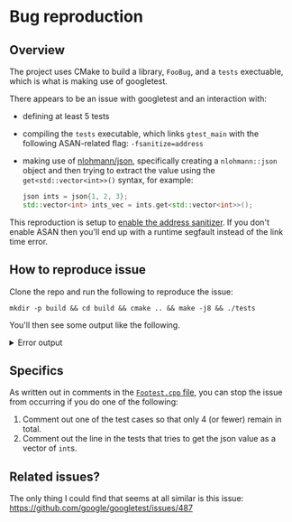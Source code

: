 # Bug reproduction

## Overview

The project uses CMake to build a library, `FooBug`, and a `tests` exectuable,
which is what is making use of googletest.

There appears to be an issue with googletest and an interaction with:

* defining at least 5 tests
* compiling the `tests` executable, which links `gtest_main` with the following
  ASAN-related flag: `-fsanitize=address`
* making use of [nlohmann/json](https://github.com/nlohmann/json), specifically
  creating a `nlohmann::json` object and then trying to extract the value using
  the `get<std::vector<int>>()` syntax, for example:

  ```cpp
  json ints = json{1, 2, 3};
  std::vector<int> ints_vec = ints.get<std::vector<int>>();
  ```

This reproduction is setup to [enable the address sanitizer](https://github.com/hamchapman/googletest-json-asan-issue/blob/eb11839d08a29878394c8587b7c0da56f36f8fe1/CMakeLists.txt#L41-L45). If you don't enable ASAN then you'll end up with a runtime segfault instead of the link time error.

## How to reproduce issue

Clone the repo and run the following to reproduce the issue:

```
mkdir -p build && cd build && cmake .. && make -j8 && ./tests
```

You'll then see some output like the following.

<details>
<summary>Error output</summary>
<pre><code>
-- Configuring done
-- Generating done
-- Build files have been written to: /Users/ham/Desktop/cpp/build/googletest-download
[ 11%] Performing update step for 'googletest'
[ 22%] No configure step for 'googletest'
[ 33%] No build step for 'googletest'
[ 44%] No install step for 'googletest'
[ 55%] No test step for 'googletest'
[ 66%] Completed 'googletest'
[100%] Built target googletest
-- Configuring done
-- Generating done
-- Build files have been written to: /Users/ham/Desktop/cpp/build
[ 50%] Built target FooBug
[ 50%] Built target gtest
[ 75%] Built target gtest_main
Scanning dependencies of target tests
[ 87%] Building CXX object CMakeFiles/tests.dir/test/FooTest.cpp.o
[100%] Linking CXX executable tests
=================================================================
==28828==ERROR: AddressSanitizer: heap-buffer-overflow on address 0x6020000002bc at pc 0x0001085d2ba3 bp 0x7ffee7893e40 sp 0x7ffee7893608
READ of size 16 at 0x6020000002bc thread T0
    #0 0x1085d2ba2 in __asan_memcpy (libclang_rt.asan_osx_dynamic.dylib:x86_64h+0x43ba2)
    #1 0x10838efdf in std::__1::enable_if<((std::__1::integral_constant<bool, true>::value) || (!(__has_construct<std::__1::allocator<int>, bool*, bool>::value))) && (is_trivially_move_constructible<bool>::value), void>::type std::__1::allocator_traits<std::__1::allocator<int> >::__construct_backward<int>(std::__1::allocator<int>&, bool*, bool*, bool*&) memory:1699
    #2 0x10838e570 in std::__1::vector<int, std::__1::allocator<int> >::__swap_out_circular_buffer(std::__1::__split_buffer<int, std::__1::allocator<int>&>&) vector:937
    #3 0x1083e3acb in void std::__1::vector<int, std::__1::allocator<int> >::__push_back_slow_path<int>(int&&) vector:1621
    #4 0x1083aacd9 in std::__1::vector<int, std::__1::allocator<int> >::push_back(int&&) vector:1658
    #5 0x1083aab5e in testing::TestSuite::AddTestInfo(testing::TestInfo*) gtest.cc:2994
    #6 0x1083a95d3 in testing::internal::UnitTestImpl::AddTestInfo(void (*)(), void (*)(), testing::TestInfo*) gtest-internal-inl.h:700
    #7 0x1083a93c3 in testing::internal::MakeAndRegisterTestInfo(char const*, char const*, char const*, char const*, testing::internal::CodeLocation, void const*, void (*)(), void (*)(), testing::internal::TestFactoryBase*) gtest.cc:2769
    #8 0x10839985f in __cxx_global_var_init.9 FooTest.cpp:18
    #9 0x108399a58 in _GLOBAL__sub_I_FooTest.cpp FooTest.cpp
    #10 0x1139491e2 in ImageLoaderMachO::doModInitFunctions(ImageLoader::LinkContext const&) (dyld:x86_64+0x1b1e2)
    #11 0x1139495ed in ImageLoaderMachO::doInitialization(ImageLoader::LinkContext const&) (dyld:x86_64+0x1b5ed)
    #12 0x11394400a in ImageLoader::recursiveInitialization(ImageLoader::LinkContext const&, unsigned int, char const*, ImageLoader::InitializerTimingList&, ImageLoader::UninitedUpwards&) (dyld:x86_64+0x1600a)
    #13 0x113942013 in ImageLoader::processInitializers(ImageLoader::LinkContext const&, unsigned int, ImageLoader::InitializerTimingList&, ImageLoader::UninitedUpwards&) (dyld:x86_64+0x14013)
    #14 0x1139420b3 in ImageLoader::runInitializers(ImageLoader::LinkContext const&, ImageLoader::InitializerTimingList&) (dyld:x86_64+0x140b3)
    #15 0x1139305e5 in dyld::initializeMainExecutable() (dyld:x86_64+0x25e5)
    #16 0x113935af7 in dyld::_main(macho_header const*, unsigned long, int, char const**, char const**, char const**, unsigned long*) (dyld:x86_64+0x7af7)
    #17 0x11392f226 in dyldbootstrap::start(dyld3::MachOLoaded const*, int, char const**, dyld3::MachOLoaded const*, unsigned long*) (dyld:x86_64+0x1226)
    #18 0x11392f024 in _dyld_start (dyld:x86_64+0x1024)

0x6020000002c0 is located 0 bytes to the right of 16-byte region [0x6020000002b0,0x6020000002c0)
allocated by thread T0 here:
    #0 0x1085e0fdd in wrap__Znwm (libclang_rt.asan_osx_dynamic.dylib:x86_64h+0x51fdd)
    #1 0x108376648 in std::__1::__libcpp_allocate(unsigned long, unsigned long) new:253
    #2 0x10838ed67 in std::__1::allocator<int>::allocate(unsigned long, void const*) memory:1813
    #3 0x10838ebc0 in std::__1::allocator_traits<std::__1::allocator<int> >::allocate(std::__1::allocator<int>&, unsigned long) memory:1546
    #4 0x10838e96f in std::__1::__split_buffer<int, std::__1::allocator<int>&>::__split_buffer(unsigned long, unsigned long, std::__1::allocator<int>&) __split_buffer:311
    #5 0x10838e49c in std::__1::__split_buffer<int, std::__1::allocator<int>&>::__split_buffer(unsigned long, unsigned long, std::__1::allocator<int>&) __split_buffer:310
    #6 0x1083e3a7c in void std::__1::vector<int, std::__1::allocator<int> >::__push_back_slow_path<int>(int&&) vector:1617
    #7 0x1083aacd9 in std::__1::vector<int, std::__1::allocator<int> >::push_back(int&&) vector:1658
    #8 0x1083aab5e in testing::TestSuite::AddTestInfo(testing::TestInfo*) gtest.cc:2994
    #9 0x1083a95d3 in testing::internal::UnitTestImpl::AddTestInfo(void (*)(), void (*)(), testing::TestInfo*) gtest-internal-inl.h:700
    #10 0x1083a93c3 in testing::internal::MakeAndRegisterTestInfo(char const*, char const*, char const*, char const*, testing::internal::CodeLocation, void const*, void (*)(), void (*)(), testing::internal::TestFactoryBase*) gtest.cc:2769
    #11 0x1083990ff in __cxx_global_var_init.5 FooTest.cpp:13
    #12 0x108399a4e in _GLOBAL__sub_I_FooTest.cpp FooTest.cpp
    #13 0x1139491e2 in ImageLoaderMachO::doModInitFunctions(ImageLoader::LinkContext const&) (dyld:x86_64+0x1b1e2)
    #14 0x1139495ed in ImageLoaderMachO::doInitialization(ImageLoader::LinkContext const&) (dyld:x86_64+0x1b5ed)
    #15 0x11394400a in ImageLoader::recursiveInitialization(ImageLoader::LinkContext const&, unsigned int, char const*, ImageLoader::InitializerTimingList&, ImageLoader::UninitedUpwards&) (dyld:x86_64+0x1600a)
    #16 0x113942013 in ImageLoader::processInitializers(ImageLoader::LinkContext const&, unsigned int, ImageLoader::InitializerTimingList&, ImageLoader::UninitedUpwards&) (dyld:x86_64+0x14013)
    #17 0x1139420b3 in ImageLoader::runInitializers(ImageLoader::LinkContext const&, ImageLoader::InitializerTimingList&) (dyld:x86_64+0x140b3)
    #18 0x1139305e5 in dyld::initializeMainExecutable() (dyld:x86_64+0x25e5)
    #19 0x113935af7 in dyld::_main(macho_header const*, unsigned long, int, char const**, char const**, char const**, unsigned long*) (dyld:x86_64+0x7af7)
    #20 0x11392f226 in dyldbootstrap::start(dyld3::MachOLoaded const*, int, char const**, dyld3::MachOLoaded const*, unsigned long*) (dyld:x86_64+0x1226)
    #21 0x11392f024 in _dyld_start (dyld:x86_64+0x1024)

SUMMARY: AddressSanitizer: heap-buffer-overflow (libclang_rt.asan_osx_dynamic.dylib:x86_64h+0x43ba2) in __asan_memcpy
Shadow bytes around the buggy address:
  0x1c0400000000: fa fa fd fd fa fa 00 00 fa fa 00 03 fa fa 00 02
  0x1c0400000010: fa fa 00 04 fa fa 00 00 fa fa 00 06 fa fa 00 fa
  0x1c0400000020: fa fa 00 00 fa fa 00 fa fa fa 00 fa fa fa 00 fa
  0x1c0400000030: fa fa 00 fa fa fa 00 fa fa fa 04 fa fa fa fd fa
  0x1c0400000040: fa fa fd fa fa fa 00 fa fa fa fd fd fa fa fd fa
=>0x1c0400000050: fa fa 00 fa fa fa 00[04]fa fa 00 fa fa fa 00 fa
  0x1c0400000060: fa fa fa fa fa fa fa fa fa fa fa fa fa fa fa fa
  0x1c0400000070: fa fa fa fa fa fa fa fa fa fa fa fa fa fa fa fa
  0x1c0400000080: fa fa fa fa fa fa fa fa fa fa fa fa fa fa fa fa
  0x1c0400000090: fa fa fa fa fa fa fa fa fa fa fa fa fa fa fa fa
  0x1c04000000a0: fa fa fa fa fa fa fa fa fa fa fa fa fa fa fa fa
Shadow byte legend (one shadow byte represents 8 application bytes):
  Addressable:           00
  Partially addressable: 01 02 03 04 05 06 07
  Heap left redzone:       fa
  Freed heap region:       fd
  Stack left redzone:      f1
  Stack mid redzone:       f2
  Stack right redzone:     f3
  Stack after return:      f5
  Stack use after scope:   f8
  Global redzone:          f9
  Global init order:       f6
  Poisoned by user:        f7
  Container overflow:      fc
  Array cookie:            ac
  Intra object redzone:    bb
  ASan internal:           fe
  Left alloca redzone:     ca
  Right alloca redzone:    cb
  Shadow gap:              cc
==28828==ABORTING
CMake Error at /usr/local/Cellar/cmake/3.17.2/share/cmake/Modules/GoogleTestAddTests.cmake:40 (message):
  Error running test executable.

    Path: '/Users/ham/Desktop/cpp/build/tests'
    Result: Child aborted
    Output:




make[2]: *** [tests] Error 1
make[2]: *** Deleting file `tests'
make[1]: *** [CMakeFiles/tests.dir/all] Error 2
make: *** [all] Error 2
</code></pre>
</details>

## Specifics

As written out in comments in the [`Footest.cpp` file](https://github.com/hamchapman/googletest-json-asan-issue/blob/master/test/FooTest.cpp), you can stop the issue from occurring if you do one of the following:

1. Comment out one of the test cases so that only 4 (or fewer) remain in total.
2. Comment out the line in the tests that tries to get the json value as a
   vector of `int`s.

## Related issues?

The only thing I could find that seems at all similar is this issue: https://github.com/google/googletest/issues/487